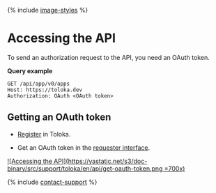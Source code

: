 {% include [image-styles](../../../../_includes/image-styles.md) %}

# Accessing the API

To send an authorization request to the API, you need an OAuth token.

**Query example**

```http
GET /api/app/v0/apps
Host: https://toloka.dev
Authorization: OAuth <OAuth token>
```

## Getting an OAuth token

- [Register](https://toloka.ai/docs/guide/concepts/access.html) in Toloka.

- Get an OAuth token in the [requester interface](https://platform.toloka.ai/requester/profile/integration).

[![Accessing the API](https://yastatic.net/s3/doc-binary/src/support/toloka/en/api/get-oauth-token.png =700x)](https://yastatic.net/s3/doc-binary/src/support/toloka/en/api/get-oauth-token.png)

{% include [contact-support](../../_includes/contact-support.md) %}